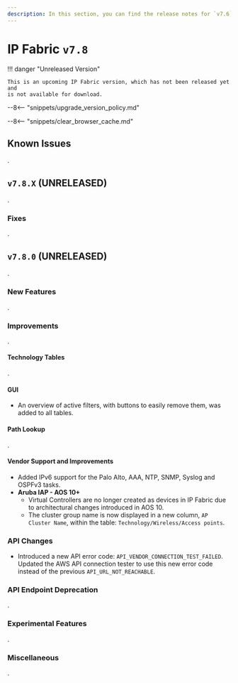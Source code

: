 ```yaml
---
description: In this section, you can find the release notes for `v7.6` releases.
---
```


# IP Fabric `v7.8`

!!! danger "Unreleased Version"

    This is an upcoming IP Fabric version, which has not been released yet and
    is not available for download.

--8<-- "snippets/upgrade_version_policy.md"

--8<-- "snippets/clear_browser_cache.md"

## Known Issues

.

## `v7.8.X` (UNRELEASED)

.

### Fixes

.

## `v7.8.0` (UNRELEASED)

.

### New Features

.

### Improvements

.

#### Technology Tables

.

#### GUI

- An overview of active filters, with buttons to easily remove them, was added to all tables.
 
#### Path Lookup

.

#### Vendor Support and Improvements

- Added IPv6 support for the Palo Alto, AAA, NTP, SNMP, Syslog and OSPFv3 tasks.
- **Aruba IAP - AOS 10+**
  - Virtual Controllers are no longer created as devices in IP Fabric due to architectural changes introduced in AOS 10.
  - The cluster group name is now displayed in a new column, `AP Cluster Name`, within the table: `Technology/Wireless/Access points`.


### API Changes

- Introduced a new API error code: `API_VENDOR_CONNECTION_TEST_FAILED`. Updated the AWS API connection tester to use this new error code instead of the previous `API_URL_NOT_REACHABLE`.

### API Endpoint Deprecation

.

### Experimental Features

.

### Miscellaneous

.
